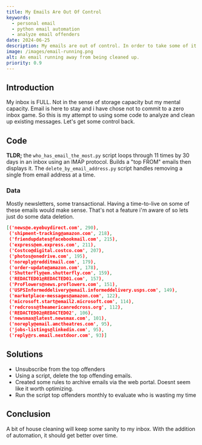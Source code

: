 ```yaml
---
title: My Emails Are Out Of Control
keywords:
  - personal email
  - python email automation
  - analyze email offenders
date: 2024-06-25
description: My emails are out of control. In order to take some of it back, i decided to write some python scripts to help out.
image: /images/email-running.png
alt: An email running away from being cleaned up.
priority: 0.9
---
```

<style>
  body .gist .gist-file {
    margin-bottom: 0;
    border: 1px dashed #adb5bd;
    border-radius: 0;
  }
  body .gist .gist-data {
    border-bottom: none;
    border-radius: 0;
    background-color: #2e2e2e;
    color: #f8f8f2;
  }
  body .gist .blob-wrapper {
    border-radius: 0;
  }
  body .gist .highlight {
    background-color: transparent;
    font-family: 'Droid Sans Mono', monospace;
    font-size: 14px;
  }
  body .gist .highlight td {
    padding: 5px 15px !important;
    line-height: 1;
    font-family: inherit;
    font-size: inherit;
  }
  body .gist tr:first-child td {
    padding-top: 15px !important;
  }
  body .gist tr:last-child td {
    padding-bottom: 15px !important;
  }
  body .gist .blob-num {
    color: #ced4da;
    background-color: #495057;
    pointer-events: none;
  }
  body .gist .gist-meta {
    display: none;
  }
</style>

## Introduction

My inbox is FULL. Not in the sense of storage capacity but my mental capacity.  Email is here to stay and i have chose not to commit to a zero inbox game.  So this is my attempt to using some code to analyze and clean up existing messages.  Let's get some control back.

## Code

**TLDR;**  the `who_has_email_the_most.py` script loops through 11 times by 30 days in an inbox using an IMAP protocol.  Builds a "top FROM" emails then displays it.  The `delete_by_email_address.py` script handles removing a single from email address at a time.

<script src="https://gist.github.com/skittleson/2c6e7a436229f558c86f3c67cefb2ee3.js"></script>

### Data

Mostly newsletters, some transactional.  Having a time-to-live on some of these emails would make sense.  That's not a feature i'm aware of so lets just do some data deletion.

```json
[('news@e.eyebuydirect.com', 290),
 ('shipment-tracking@amazon.com', 218),
 ('friendupdates@facebookmail.com', 215),
 ('express@em.express.com', 211),
 ('Costco@digital.costco.com', 207),
 ('photos@onedrive.com', 195),
 ('noreply@redditmail.com', 179),
 ('order-update@amazon.com', 178),
 ('Shutterfly@em.shutterfly.com', 159),
 ('REDACTED01@REDACTED01.com', 157),
 ('ProFlowers@news.proflowers.com', 151),
 ('USPSInformeddelivery@email.informeddelivery.usps.com', 149),
 ('marketplace-messages@amazon.com', 122),
 ('microsoft.start@email2.microsoft.com', 114),
 ('redcross@theamericanredcross.org', 112),
 ('REDACTED02@REDACTED02', 106),
 ('newsmax@latest.newsmax.com', 101),
 ('noreply@email.amctheatres.com', 95),
 ('jobs-listings@linkedin.com', 95),
 ('reply@rs.email.nextdoor.com', 93)]
```


## Solutions

- Unsubscribe from the top offenders
- Using a script, delete the top offending emails.
- Created some rules to archive emails via the web portal. Doesnt seem like it worth optimizing.
- Run the script top offenders monthly to evaluate who is wasting my time

## Conclusion

A bit of house cleaning will keep some sanity to my inbox.  With the addition of automation, it should get better over time.


